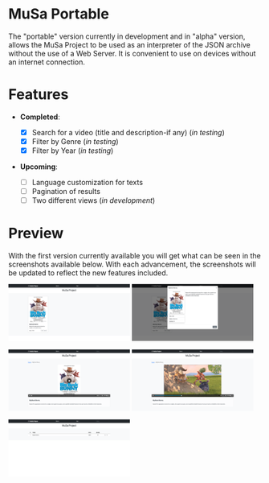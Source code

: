 # MuSa Portable
The "portable" version currently in development and in "alpha" version, allows the MuSa Project to be used as an interpreter of the JSON archive without the use of a Web Server. It is convenient to use on devices without an internet connection.

# Features

-	**Completed**:

    - [x] Search for a video (title and description-if any) (*in testing*)
    - [x] Filter by Genre (*in testing*)
    - [x] Filter by Year (*in testing*)

-	**Upcoming**:

    - [ ] Language customization for texts
    - [ ] Pagination of results
    - [ ] Two different views (*in development*)

# Preview

With the first version currently available you will get what can be seen in the screenshots available below.
With each advancement, the screenshots will be updated to reflect the new features included.

<img src="./screenshots/Home.png" width="48%"/> <img src="./screenshots/Info.png" width="48%"/>

<img src="./screenshots/Preview.png" width="48%"/> <img src="./screenshots/Video.png" width="48%"/>

<img src="./screenshots/Table-view.png" width="48%"/> 
